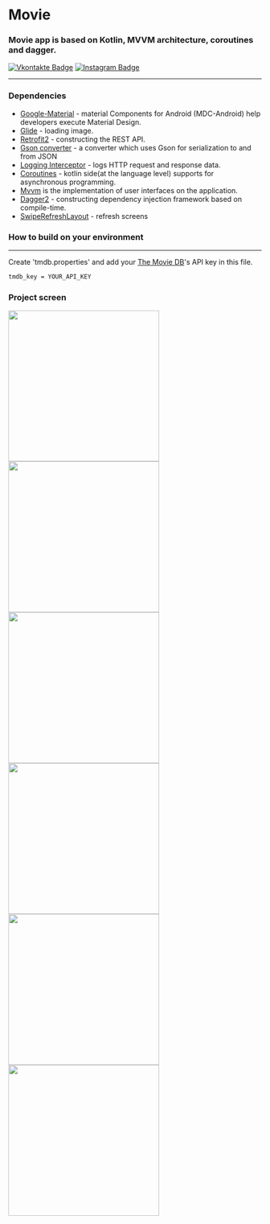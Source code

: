 # Movie
### Movie app is based on Kotlin, MVVM architecture, coroutines and dagger.
[![Vkontakte Badge](https://img.shields.io/badge/Vkontakte-Profile-informational?style=flat&logo=vkontakte&logoColor=white&color=1CA2F1)](https://vk.com/id18561327)
[![Instagram Badge](https://img.shields.io/badge/Instagram-Profile-informational?style=flat&logo=instagram&logoColor=white&color=1CA2F1)](https://www.instagram.com/iivnee/)
__________

### Dependencies
- [Google-Material](https://github.com/material-components/material-components-android) - material Components for Android (MDC-Android) help developers execute Material Design.
- [Glide](https://github.com/bumptech/glide) - loading image.
- [Retrofit2](https://github.com/square/retrofit) - constructing the REST API.
- [Gson converter](https://github.com/square/retrofit/tree/master/retrofit-converters/gson) - a converter which uses Gson for serialization to and from JSON
- [Logging Interceptor](https://github.com/square/okhttp/tree/master/okhttp-logging-interceptor) - logs HTTP request and response data.
- [Coroutines](https://github.com/Kotlin/kotlinx.coroutines) - kotlin side(at the language level) supports for asynchronous programming.
- [Mvvm](/mvvm) is the implementation of user interfaces on the application. 
- [Dagger2](https://github.com/google/dagger) - constructing dependency injection framework based on compile-time. 
- [SwipeRefreshLayout](/refresh) - refresh screens

### How to build on your environment
______________
Create 'tmdb.properties' and add your [The Movie DB](https://www.themoviedb.org)'s API key in this file.
```xml
tmdb_key = YOUR_API_KEY
```

### Project screen
<img src="screenshots/sh8.png" width="300"> <img src="screenshots/sh9.png" width="300">
<img src="screenshots/sh1.png" width="300"> <img src="screenshots/sh4.png" width="300">
<img src="screenshots/sh5.png" width="300"> <img src="screenshots/sh6.png" width="300">

